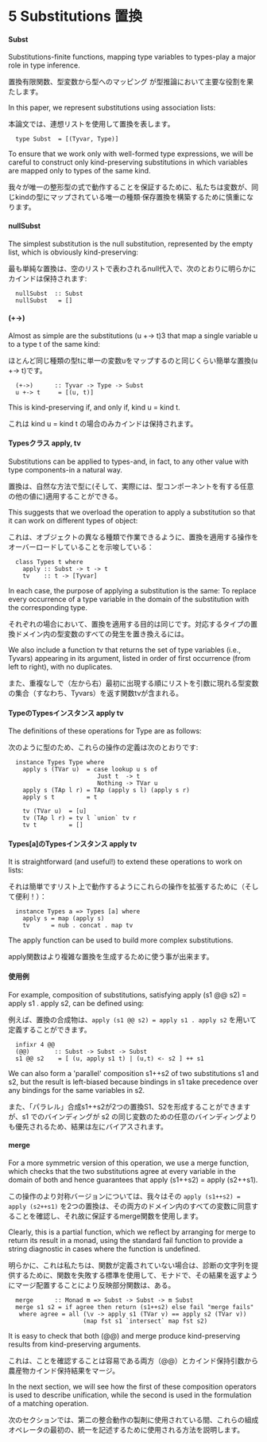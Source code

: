 # 5  Substitutions 置換

#### Subst

Substitutions-finite functions, mapping type variables to types-play a major role in type inference.

置換有限関数、型変数から型へのマッピング が型推論において主要な役割を果たします。

In this paper, we represent substitutions using association lists:

本論文では、連想リストを使用して置換を表します。

	  type Subst  = [(Tyvar, Type)]

To ensure that we work only with well-formed type expressions, we will be careful to construct only kind-preserving substitutions in which variables are mapped only to types of the same kind.

我々が唯一の整形型の式で動作することを保証するために、私たちは変数が、同じkindの型にマップされている唯一の種類·保存置換を構築するために慎重になります。

#### nullSubst

The simplest substitution is the null substitution, represented by the empty list, which is obviously kind-preserving:

最も単純な置換は、空のリストで表わされるnull代入で、次のとおりに明らかにカインドは保持されます:

	  nullSubst  :: Subst
	  nullSubst   = []

#### (+->)

Almost as simple are the substitutions (u +-> t)3 that map a single variable u to a type t of the same kind:

ほとんど同じ種類の型tに単一の変数uをマップするのと同じくらい簡単な置換(u +-> t)です。

	  (+->)      :: Tyvar -> Type -> Subst
	  u +-> t     = [(u, t)]

This is kind-preserving if, and only if, kind u = kind t.

これは kind u = kind t の場合のみカインドは保持されます。

#### Typesクラス apply, tv

Substitutions can be applied to types-and, in fact, to any other value with type components-in a natural way.

置換は、自然な方法で型に(そして、実際には、型コンポーネントを有する任意の他の値に)適用することができる。

This suggests that we overload the operation to apply a substitution so that it can work on different types of object:

これは、オブジェクトの異なる種類で作業できるように、置換を適用する操作をオーバーロードしていることを示唆している：

	  class Types t where
	    apply :: Subst -> t -> t
	    tv    :: t -> [Tyvar]

In each case, the purpose of applying a substitution is the same: To replace every occurrence of a type variable in the domain of the substitution with the corresponding type.

それぞれの場合において、置換を適用する目的は同じです。対応するタイプの置換ドメイン内の型変数のすべての発生を置き換えるには。

We also include a function tv that returns the set of type variables (i.e., Tyvars) appearing in its argument, listed in order of first occurrence (from left to right), with no duplicates.

また、重複なし​​で（左から右）最初に出現する順にリストを引数に現れる型変数の集合（すなわち、Tyvars）を返す関数tvが含まれる。

#### TypeのTypesインスタンス apply tv

The definitions of these operations for Type are as follows:

次のように型のため、これらの操作の定義は次のとおりです:

	  instance Types Type where
	    apply s (TVar u)  = case lookup u s of
	                         Just t  -> t
	                         Nothing -> TVar u
	    apply s (TAp l r) = TAp (apply s l) (apply s r)
	    apply s t         = t

	    tv (TVar u)  = [u]
	    tv (TAp l r) = tv l `union` tv r
	    tv t         = []

#### Types[a]のTypesインスタンス apply tv

It is straightforward (and useful!) to extend these operations to work on lists:

それは簡単ですリスト上で動作するようにこれらの操作を拡張するために（そして便利！）：


	  instance Types a => Types [a] where
	    apply s = map (apply s)
	    tv      = nub . concat . map tv

The apply function can be used to build more complex substitutions.

apply関数はより複雑な置換を生成するために使う事が出来ます。

#### 使用例

For example, composition of substitutions, satisfying apply (s1 @@ s2) = apply s1 . apply s2, can be defined using:

例えば、置換の合成物は、`apply (s1 @@ s2) = apply s1 . apply s2` を用いて定義することができます。


	  infixr 4 @@
	  (@@)       :: Subst -> Subst -> Subst
	  s1 @@ s2    = [ (u, apply s1 t) | (u,t) <- s2 ] ++ s1

We can also form a 'parallel' composition s1++s2 of two substitutions s1 and s2, but the result is left-biased because bindings in s1 take precedence over any bindings for the same variables in s2.

また、「パラレル」合成s1++s2が2つの置換S1、S2を形成することができますが、s1 でのバインディングが s2 の同じ変数のための任意のバインディングよりも優先されるため、結果は左にバイアスされます。

#### merge

For a more symmetric version of this operation, we use a merge function, which checks that the two substitutions agree at every variable in the domain of both and hence guarantees that apply (s1++s2) = apply (s2++s1).

この操作のより対称バージョンについては、我々はその `apply (s1++s2) = apply (s2++s1)` を2つの置換は、その両方のドメイン内のすべての変数に同意することを確認し、それ故に保証するmerge関数を使用します。

Clearly, this is a partial function, which we reflect by arranging for merge to return its result in a monad, using the standard fail function to provide a string diagnostic in cases where the function is undefined.

明らかに、これは私たちは、関数が定義されていない場合は、診断の文字列を提供するために、関数を失敗する標準を使用して、モナドで、その結果を返すようにマージ配置することにより反映部分関数は、ある。


	  merge      :: Monad m => Subst -> Subst -> m Subst
	  merge s1 s2 = if agree then return (s1++s2) else fail "merge fails"
	   where agree = all (\v -> apply s1 (TVar v) == apply s2 (TVar v))
	                     (map fst s1 `intersect` map fst s2)

It is easy to check that both (@@) and merge produce kind-preserving results from kind-preserving arguments.

これは、ことを確認することは容易である両方（@@）とカインド保持引数から農産物カインド保持結果をマージ。

In the next section, we will see how the first of these composition operators is used to describe unification, while the second is used in the formulation of a matching operation.

次のセクションでは、第二の整合動作の製剤に使用されている間、これらの組成オペレータの最初の、統一を記述するために使用される方法を説明します。
